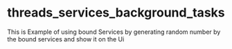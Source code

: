 # threads_services_background_tasks
This is Example of using bound Services by generating random number by the bound services and show it on the Ui 
